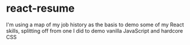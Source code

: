 # react-resume
I'm using a map of my job history as the basis to demo some of my React skills, splitting off from one I did to demo vanilla JavaScript and hardcore CSS
